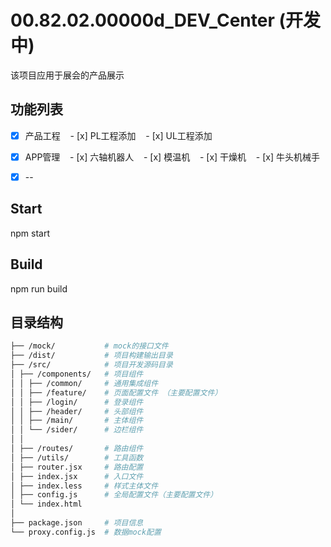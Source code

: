 # 00.82.02.00000d_DEV_Center (开发中)

该项目应用于展会的产品展示


## 功能列表
- [x] 产品工程
    - [x] PL工程添加
    - [x] UL工程添加
- [x] APP管理
    - [x] 六轴机器人
    - [x] 模温机
    - [x] 干燥机
    - [x] 牛头机械手
- [x] --


## Start
npm start

## Build
npm run build


## 目录结构

```bash
├── /mock/           # mock的接口文件 
├── /dist/           # 项目构建输出目录
├── /src/            # 项目开发源码目录
│ ├── /components/   # 项目组件
│ │ ├── /common/     # 通用集成组件
│ │ ├── /feature/    # 页面配置文件 （主要配置文件）
│ │ ├── /login/      # 登录组件
│ │ ├── /header/     # 头部组件
│ │ ├── /main/       # 主体组件
│ │ └── /sider/      # 边栏组件
│ │ 
│ ├── /routes/       # 路由组件
│ ├── /utils/        # 工具函数
│ ├── router.jsx     # 路由配置
│ ├── index.jsx      # 入口文件
│ ├── index.less     # 样式主体文件
│ ├── config.js      # 全局配置文件（主要配置文件）
│ └── index.html   
│   
├── package.json     # 项目信息
└── proxy.config.js  # 数据mock配置
```
